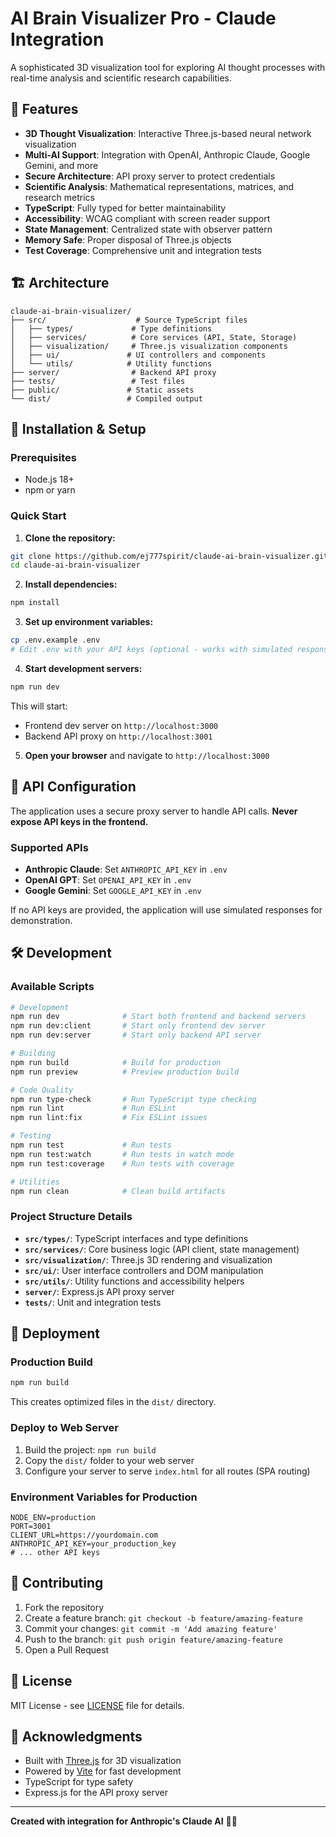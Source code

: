 # AI Brain Visualizer Pro - Claude Integration

A sophisticated 3D visualization tool for exploring AI thought processes with real-time analysis and scientific research capabilities.

## 🚀 Features

- **3D Thought Visualization**: Interactive Three.js-based neural network visualization
- **Multi-AI Support**: Integration with OpenAI, Anthropic Claude, Google Gemini, and more
- **Secure Architecture**: API proxy server to protect credentials
- **Scientific Analysis**: Mathematical representations, matrices, and research metrics
- **TypeScript**: Fully typed for better maintainability
- **Accessibility**: WCAG compliant with screen reader support
- **State Management**: Centralized state with observer pattern
- **Memory Safe**: Proper disposal of Three.js objects
- **Test Coverage**: Comprehensive unit and integration tests

## 🏗️ Architecture

```
claude-ai-brain-visualizer/
├── src/                    # Source TypeScript files
│   ├── types/             # Type definitions
│   ├── services/          # Core services (API, State, Storage)
│   ├── visualization/     # Three.js visualization components
│   ├── ui/               # UI controllers and components
│   └── utils/            # Utility functions
├── server/                # Backend API proxy
├── tests/                 # Test files
├── public/               # Static assets
└── dist/                 # Compiled output
```

## 🔧 Installation & Setup

### Prerequisites
- Node.js 18+
- npm or yarn

### Quick Start

1. **Clone the repository:**
```bash
git clone https://github.com/ej777spirit/claude-ai-brain-visualizer.git
cd claude-ai-brain-visualizer
```

2. **Install dependencies:**
```bash
npm install
```

3. **Set up environment variables:**
```bash
cp .env.example .env
# Edit .env with your API keys (optional - works with simulated responses)
```

4. **Start development servers:**
```bash
npm run dev
```

This will start:
- Frontend dev server on `http://localhost:3000`
- Backend API proxy on `http://localhost:3001`

5. **Open your browser** and navigate to `http://localhost:3000`

## 🔐 API Configuration

The application uses a secure proxy server to handle API calls. **Never expose API keys in the frontend.**

### Supported APIs
- **Anthropic Claude**: Set `ANTHROPIC_API_KEY` in `.env`
- **OpenAI GPT**: Set `OPENAI_API_KEY` in `.env`
- **Google Gemini**: Set `GOOGLE_API_KEY` in `.env`

If no API keys are provided, the application will use simulated responses for demonstration.

## 🛠️ Development

### Available Scripts

```bash
# Development
npm run dev              # Start both frontend and backend servers
npm run dev:client       # Start only frontend dev server
npm run dev:server       # Start only backend API server

# Building
npm run build            # Build for production
npm run preview          # Preview production build

# Code Quality
npm run type-check       # Run TypeScript type checking
npm run lint             # Run ESLint
npm run lint:fix         # Fix ESLint issues

# Testing
npm run test             # Run tests
npm run test:watch       # Run tests in watch mode
npm run test:coverage    # Run tests with coverage

# Utilities
npm run clean            # Clean build artifacts
```

### Project Structure Details

- **`src/types/`**: TypeScript interfaces and type definitions
- **`src/services/`**: Core business logic (API client, state management)
- **`src/visualization/`**: Three.js 3D rendering and visualization
- **`src/ui/`**: User interface controllers and DOM manipulation
- **`src/utils/`**: Utility functions and accessibility helpers
- **`server/`**: Express.js API proxy server
- **`tests/`**: Unit and integration tests

## 🚀 Deployment

### Production Build

```bash
npm run build
```

This creates optimized files in the `dist/` directory.

### Deploy to Web Server

1. Build the project: `npm run build`
2. Copy the `dist/` folder to your web server
3. Configure your server to serve `index.html` for all routes (SPA routing)

### Environment Variables for Production

```env
NODE_ENV=production
PORT=3001
CLIENT_URL=https://yourdomain.com
ANTHROPIC_API_KEY=your_production_key
# ... other API keys
```

## 🤝 Contributing

1. Fork the repository
2. Create a feature branch: `git checkout -b feature/amazing-feature`
3. Commit your changes: `git commit -m 'Add amazing feature'`
4. Push to the branch: `git push origin feature/amazing-feature`
5. Open a Pull Request

## 📝 License

MIT License - see [LICENSE](LICENSE) file for details.

## 🙏 Acknowledgments

- Built with [Three.js](https://threejs.org/) for 3D visualization
- Powered by [Vite](https://vitejs.dev/) for fast development
- TypeScript for type safety
- Express.js for the API proxy server

---

**Created with integration for Anthropic's Claude AI** 🤖✨
